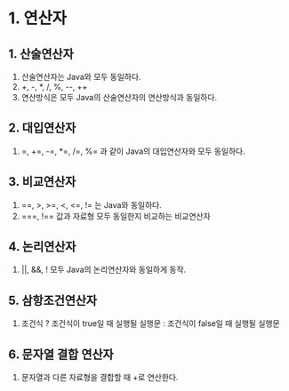 # 1. 연산자
## 1. 산술연산자
1. 산술연산자는 Java와 모두 동일하다.
2. +, -, *, /, %, --, ++
3. 연산방식은 모두 Java의 산술연산자의 연산방식과 동일하다.

## 2. 대입연산자
1. =, +=, -=, *=, /=, %= 과 같이 Java의 대입연산자와 모두 동일하다.

## 3. 비교연산자
1. ==, >, >=, <, <=, != 는 Java와 동일하다.
2. ===, !== 값과 자료형 모두 동일한지 비교하는 비교연산자

## 4. 논리연산자
1. ||, &&, ! 모두 Java의 논리연산자와 동일하게 동작.

## 5. 삼항조건연산자
1. 조건식 ? 조건식이 true일 때 실행될 실행문 : 조건식이 false일 때 실행될 실행문

## 6. 문자열 결합 연산자
1. 문자열과 다른 자료형을 결합할 때 +로 연산한다.